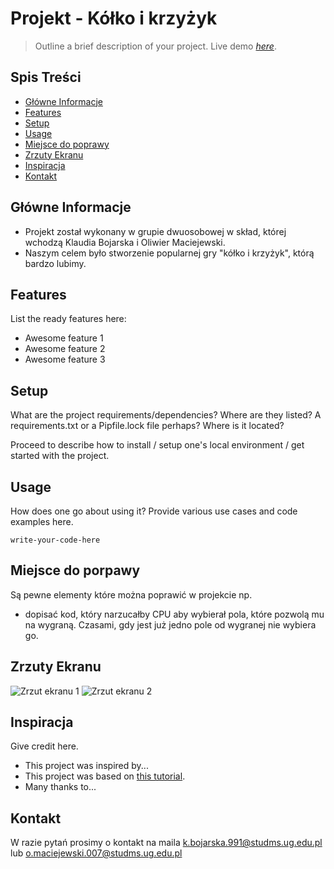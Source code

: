 # Projekt - Kółko i krzyżyk
> Outline a brief description of your project.
> Live demo [_here_](https://www.example.com). <!-- If you have the project hosted somewhere, include the link here. -->

## Spis Treści
* [Główne Informacje](#główne-informacje)
* [Features](#features)
* [Setup](#setup)
* [Usage](#usage)
* [Miejsce do poprawy](#miejsce-do-poprawy)
* [Zrzuty Ekranu](#zrzuty-ekranu)
* [Inspiracja](#inspiracja)
* [Kontakt](#kontakt)
<!-- * [License](#license) -->


## Główne Informacje
- Projekt został wykonany w grupie dwuosobowej w skład, której wchodzą Klaudia Bojarska i Oliwier Maciejewski.
- Naszym celem było stworzenie popularnej gry "kółko i krzyżyk", którą bardzo lubimy.



## Features
List the ready features here:
- Awesome feature 1
- Awesome feature 2
- Awesome feature 3


## Setup
What are the project requirements/dependencies? Where are they listed? A requirements.txt or a Pipfile.lock file perhaps? Where is it located?

Proceed to describe how to install / setup one's local environment / get started with the project.


## Usage
How does one go about using it?
Provide various use cases and code examples here.

`write-your-code-here`


## Miejsce do porpawy
Są pewne elementy które można poprawić w projekcie np.

- dopisać kod, który narzucałby CPU aby wybierał pola, które pozwolą mu na wygraną.
Czasami, gdy jest już jedno pole od wygranej nie wybiera go.


## Zrzuty Ekranu
![Zrzut ekranu 1](./img/screenshot.png)
![Zrzut ekranu 2](./img/screenshot.png)
<!-- If you have screenshots you'd like to share, include them here. -->


## Inspiracja
Give credit here.
- This project was inspired by...
- This project was based on [this tutorial](https://www.example.com).
- Many thanks to...


## Kontakt
W razie pytań prosimy o kontakt na maila k.bojarska.991@studms.ug.edu.pl lub o.maciejewski.007@studms.ug.edu.pl


<!-- Optional -->
<!-- ## License -->
<!-- This project is open source and available under the [... License](). -->

<!-- You don't have to include all sections - just the one's relevant to your project -->
